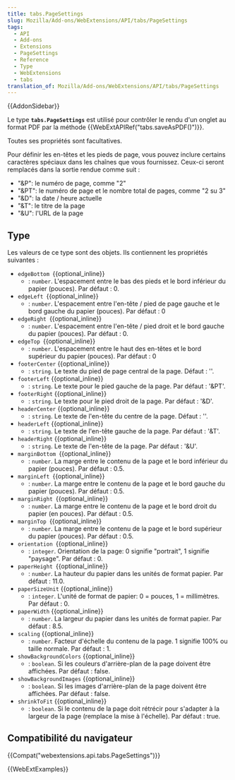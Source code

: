```yaml
---
title: tabs.PageSettings
slug: Mozilla/Add-ons/WebExtensions/API/tabs/PageSettings
tags:
  - API
  - Add-ons
  - Extensions
  - PageSettings
  - Reference
  - Type
  - WebExtensions
  - tabs
translation_of: Mozilla/Add-ons/WebExtensions/API/tabs/PageSettings
---
```

{{AddonSidebar}}

Le type **`tabs.PageSettings`** est utilisé pour contrôler le rendu d'un onglet au format PDF par la méthode  {{WebExtAPIRef("tabs.saveAsPDF()")}}.

Toutes ses propriétés sont facultatives.

Pour définir les en-têtes et les pieds de page, vous pouvez inclure certains caractères spéciaux dans les chaînes que vous fournissez. Ceux-ci seront remplacés dans la sortie rendue comme suit :

- "\&P": le numéro de page, comme "2"
- "\&PT": le numéro de page et le nombre total de pages, comme "2 su 3"
- "\&D": la date / heure actuelle
- "\&T": le titre de la page
- "\&U": l'URL de la page

## Type

Les valeurs de ce type sont des objets. Ils contiennent les propriétés suivantes :

- `edgeBottom `{{optional_inline}}
  - : `number`. L'espacement entre le bas des pieds et le bord inférieur du papier (pouces). Par défaut : 0.
- `edgeLeft `{{optional_inline}}
  - : `number`. L'espacement entre l'en-tête / pied de page gauche et le bord gauche du papier (pouces). Par défaut : 0
- `edgeRight `{{optional_inline}}
  - : `number`. L'espacement entre l'en-tête / pied droit et le bord gauche du papier (pouces). Par défaut : 0.
- `edgeTop `{{optional_inline}}
  - : `number`. L'espacement entre le haut des en-têtes et le bord supérieur du papier (pouces). Par défaut : 0
- `footerCenter` {{optional_inline}}
  - : `string`. Le texte du pied de page central de la page. Défaut : ''.
- `footerLeft` {{optional_inline}}
  - : `string`. Le texte pour le pied gauche de la page. Par défaut :  '\&PT'.
- `footerRight` {{optional_inline}}
  - : `string`. Le texte pour le pied droit de la page. Par défaut : '\&D'.
- `headerCenter` {{optional_inline}}
  - : `string`. Le texte de l'en-tête du centre de la page. Défaut : ''.
- `headerLeft` {{optional_inline}}
  - : `string`. Le texte de l'en-tête gauche de la page. Par défaut : '\&T'.
- `headerRight` {{optional_inline}}
  - : `string`. Le texte de l'en-tête de la page. Par défaut : '\&U'.
- `marginBottom `{{optional_inline}}
  - : `number`. La marge entre le contenu de la page et le bord inférieur du papier (pouces). Par défaut : 0.5.
- `marginLeft `{{optional_inline}}
  - : `number`. La marge entre le contenu de la page et le bord gauche du papier (pouces). Par défaut : 0.5.
- `marginRight `{{optional_inline}}
  - : `number`. La marge entre le contenu de la page et le bord droit du papier (en pouces). Par défaut : 0.5.
- `marginTop `{{optional_inline}}
  - : `number`. La marge entre le contenu de la page et le bord supérieur du papier (pouces). Par défaut : 0.5.
- `orientation `{{optional_inline}}
  - : `integer`. Orientation de la page: 0 signifie "portrait", 1 signifie "paysage". Par défaut : 0.
- `paperHeight `{{optional_inline}}
  - : `number`. La hauteur du papier dans les unités de format papier. Par défaut : 11.0.
- `paperSizeUnit` {{optional_inline}}
  - : `integer`. L'unité de format de papier: 0 = pouces, 1 = millimètres. Par défaut : 0.
- `paperWidth` {{optional_inline}}
  - : `number`. La largeur du papier dans les unités de format papier. Par défaut : 8.5.
- `scaling` {{optional_inline}}
  - : `number`. Facteur d'échelle du contenu de la page. 1 signifie 100% ou taille normale. Par défaut : 1.
- `showBackgroundColors` {{optional_inline}}
  - : `boolean`. Si les couleurs d'arrière-plan de la page doivent être affichées. Par défaut : false.
- `showBackgroundImages` {{optional_inline}}
  - : `boolean`. Si les images d'arrière-plan de la page doivent être affichées. Par défaut : false.
- `shrinkToFit` {{optional_inline}}
  - : `boolean`. Si le contenu de la page doit rétrécir pour s'adapter à la largeur de la page (remplace la mise à l'échelle). Par défaut : true.

## Compatibilité du navigateur

{{Compat("webextensions.api.tabs.PageSettings")}}

{{WebExtExamples}}
